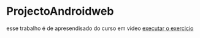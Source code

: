 # ProjectoAndroidweb
esse trabalho é de apresendisado do curso em video
<a href="https://elton971.github.io/ProjectoAndroidweb/index.html"> executar o exercicio